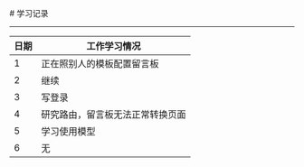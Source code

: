 ﻿
﻿# 学习记录

****
	
|日期|工作学习情况|
|---|---
|1|正在照别人的模板配置留言板
|2|继续
|3|写登录
|4|研究路由，留言板无法正常转换页面
|5|学习使用模型
|6|无
